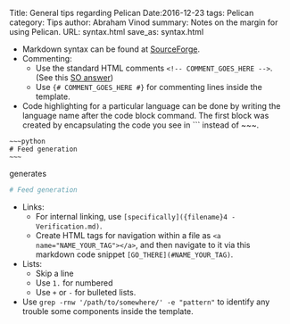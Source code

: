 Title: General tips regarding Pelican
Date:2016-12-23
tags: Pelican
category: Tips
author: Abraham Vinod
summary: Notes on the margin for using Pelican.
URL: syntax.html
save_as: syntax.html

- Markdown syntax can be found at 
  [SourceForge](https://sourceforge.net/p/pelican-edt/wiki/markdown_syntax/#md_ex_lists).
- Commenting:
    - Use the standard HTML comments `<!-- COMMENT_GOES_HERE -->`. (See this [SO answer](http://stackoverflow.com/a/4829998/1846549))
    - Use `{# COMMENT_GOES_HERE #}` for commenting lines inside the template.
- Code highlighting for a particular language can be done by writing the
  language name after the code block command. The first block was created by
  encapsulating the code you see in ``` instead of ~~~.
```
~~~python
# Feed generation
~~~
```
generates
~~~python
# Feed generation
~~~
- Links:
    - For internal linking, use `[specifically]({filename}4 - Verification.md)`.
    - Create HTML tags for navigation within a file as `<a
      name="NAME_YOUR_TAG"></a>`, and then navigate to it via this markdown
      code snippet `[GO_THERE](#NAME_YOUR_TAG)`.
- Lists:
    - Skip a line
    - Use `1.` for numbered
    - Use `+` or `-` for bulleted lists.
- Use `grep -rnw '/path/to/somewhere/' -e "pattern"` to identify any trouble
  some components inside the template.
